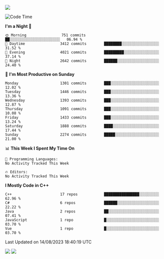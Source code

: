 ![](https://komarev.com/ghpvc/?username=lilpidgey&color=red)
<!--START_SECTION:waka-->
![Code Time](http://img.shields.io/badge/Code%20Time-1%2C491%20hrs%2018%20mins-blue)

**I'm a Night 🦉** 

```text
🌞 Morning                751 commits         ██░░░░░░░░░░░░░░░░░░░░░░░   06.94 % 
🌆 Daytime                3412 commits        ████████░░░░░░░░░░░░░░░░░   31.52 % 
🌃 Evening                4021 commits        █████████░░░░░░░░░░░░░░░░   37.14 % 
🌙 Night                  2642 commits        ██████░░░░░░░░░░░░░░░░░░░   24.40 % 
```
📅 **I'm Most Productive on Sunday** 

```text
Monday                   1301 commits        ███░░░░░░░░░░░░░░░░░░░░░░   12.02 % 
Tuesday                  1446 commits        ███░░░░░░░░░░░░░░░░░░░░░░   13.36 % 
Wednesday                1393 commits        ███░░░░░░░░░░░░░░░░░░░░░░   12.87 % 
Thursday                 1091 commits        ███░░░░░░░░░░░░░░░░░░░░░░   10.08 % 
Friday                   1433 commits        ███░░░░░░░░░░░░░░░░░░░░░░   13.24 % 
Saturday                 1888 commits        ████░░░░░░░░░░░░░░░░░░░░░   17.44 % 
Sunday                   2274 commits        █████░░░░░░░░░░░░░░░░░░░░   21.00 % 
```


📊 **This Week I Spent My Time On** 

```text
💬 Programming Languages: 
No Activity Tracked This Week

🔥 Editors: 
No Activity Tracked This Week
```

**I Mostly Code in C++** 

```text
C++                      17 repos            ████████████████░░░░░░░░░   62.96 % 
C#                       6 repos             ██████░░░░░░░░░░░░░░░░░░░   22.22 % 
Java                     2 repos             ██░░░░░░░░░░░░░░░░░░░░░░░   07.41 % 
JavaScript               1 repo              █░░░░░░░░░░░░░░░░░░░░░░░░   03.70 % 
Vue                      1 repo              █░░░░░░░░░░░░░░░░░░░░░░░░   03.70 % 
```




 Last Updated on 14/08/2023 18:40:19 UTC
<!--END_SECTION:waka-->
![](https://hit.yhype.me/github/profile?user_id=42968544)
![](https://komarev.com/ghpvc/?lilpidgey)
